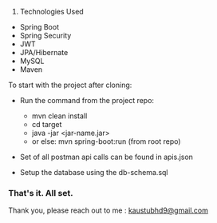 1. Technologies Used
- Spring Boot
- Spring Security
- JWT
- JPA/Hibernate
- MySQL
- Maven

To start with the project after cloning:
- Run the command from the project repo:
  - mvn clean install
  - cd target
  - java -jar <jar-name.jar>
  - or else: mvn spring-boot:run (from root repo)

- Set of all postman api calls can be found in apis.json

- Setup the database using the db-schema.sql

### That's it. All set.

Thank you, please reach out to me : kaustubhd9@gmail.com